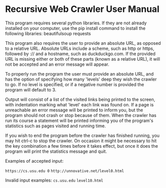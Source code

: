 # Recursive Web Crawler User Manual

This program requires several python libraries. If they are not already installed on your computer, use the pip install command to install the following libraries:
beautifulsoup
requests

This program also requires the user to provide an absolute URL, as opposed to a relative URL. Absolute URLs include a scheme, such as http or https, followed by :// and a hostname, such as duckduckgo.com. If the provided URL is missing either or both of these parts (known as a relative URL), it will not be accepted and an error message will appear.

To properly run the program the user must provide an absolute URL, and has the option of specifying how many 'levels' deep they wish the crawler to go. If no level is specified, or if a negative number is provided the program will default to 3.

Output will consist of a list of the visited links being printed to the screen, with indentation marking what 'level' each link was found on. If a page is unreachable an error message will be printed to inform you, but the program should not crash or stop because of them. When the crawler has run its course a statement will be printed informing you of the program's statistics such as pages visited and running time. 

If you wish to end the program before the crawler has finished running, you may hit ctrl-c to stop the crawler. On occasion it might be necessary to hit the key combination a few times before it takes effect, but once it does the program will print the statistics message and quit.

Examples of accepted input:

```https://cs.usu.edu 0```
```http://unnovative.net/level0.html```

Invalid input examples:
```cs.usu.edu```
```level10.html```
